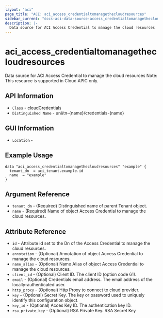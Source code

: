 ```yaml
---
layout: "aci"
page_title: "ACI: aci_access_credentialtomanagethecloudresources"
sidebar_current: "docs-aci-data-source-access_credentialtomanagethecloudresources"
description: |-
  Data source for ACI Access Credential to manage the cloud resources
---
```


# aci_access_credentialtomanagethecloudresources #

Data source for ACI Access Credential to manage the cloud resources
Note: This resource is supported in Cloud APIC only.

## API Information ##

* `Class` - cloudCredentials
* `Distinguished Name` - uni/tn-{name}/credentials-{name}

## GUI Information ##

* `Location` - 



## Example Usage ##

```hcl
data "aci_access_credentialtomanagethecloudresources" "example" {
  tenant_dn  = aci_tenant.example.id
  name  = "example"
}
```

## Argument Reference ##

* `tenant_dn` - (Required) Distinguished name of parent Tenant object.
* `name` - (Required) Name of object Access Credential to manage the cloud resources.

## Attribute Reference ##
* `id` - Attribute id set to the Dn of the Access Credential to manage the cloud resources.
* `annotation` - (Optional) Annotation of object Access Credential to manage the cloud resources.
* `name_alias` - (Optional) Name Alias of object Access Credential to manage the cloud resources.
* `client_id` - (Optional) Client ID. The client ID (option code 61).
* `email` - (Optional) Credentials email address. The email address of the locally-authenticated user.
* `http_proxy` - (Optional) Http Proxy to connect to cloud provider. 
* `key` - (Optional) Secret Key. The key or password used to uniquely identify this configuration object.
* `key_id` - (Optional) Acces Key ID. The authentication key ID.
* `rsa_private_key` - (Optional) RSA Private Key. RSA Secret Key
